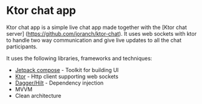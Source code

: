 # Ktor chat app
Ktor chat app is a simple live chat app made together with the [Ktor chat server] (https://github.com/joranch/ktor-chat). It uses web sockets with ktor to handle two way communication and give live updates to all the chat participants.

It uses the following libraries, frameworks and  techniques:
* [Jetpack compose](https://developer.android.com/jetpack/compose) - Toolkit for building UI
* [Ktor](https://ktor.io/) - Http client supporting web sockets
* [Dagger/Hilt](https://github.com/google/dagger) - Dependency injection
* MVVM
* Clean architecture
